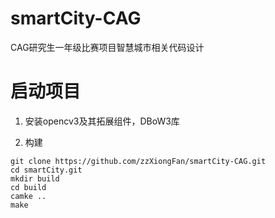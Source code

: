 # smartCity-CAG

  CAG研究生一年级比赛项目智慧城市相关代码设计

# 启动项目

1. 安装opencv3及其拓展组件，DBoW3库
  
2. 构建
  ```
  git clone https://github.com/zzXiongFan/smartCity-CAG.git
  cd smartCity.git
  mkdir build
  cd build 
  camke ..
  make
  ```